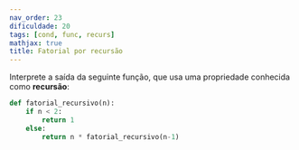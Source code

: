```yaml
---
nav_order: 23
dificuldade: 20
tags: [cond, func, recurs]
mathjax: true
title: Fatorial por recursão
---
```


Interprete a saída da seguinte função, que usa uma propriedade conhecida como **recursão**:
```python
def fatorial_recursivo(n):
    if n < 2:
        return 1
    else:
        return n * fatorial_recursivo(n-1)
```
